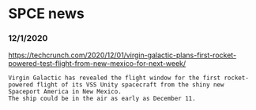 # SPCE news


### 12/1/2020
https://techcrunch.com/2020/12/01/virgin-galactic-plans-first-rocket-powered-test-flight-from-new-mexico-for-next-week/
```
Virgin Galactic has revealed the flight window for the first rocket-powered flight of its VSS Unity spacecraft from the shiny new Spaceport America in New Mexico. 
The ship could be in the air as early as December 11.
```
